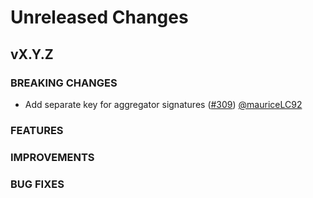 # Unreleased Changes

## vX.Y.Z

### BREAKING CHANGES

- Add separate key for aggregator signatures ([#309](https://github.com/celestiaorg/optimint/pull/309)) [@mauriceLC92](https://github.com/mauriceLC92)

### FEATURES

### IMPROVEMENTS

### BUG FIXES
